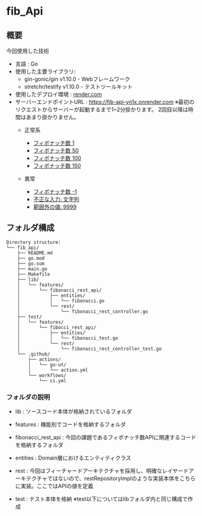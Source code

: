 # fib_Api
## 概要
今回使用した技術
- 言語 : Go
- 使用した主要ライブラリ:
  - gin-gonic/gin v1.10.0 - Webフレームワーク
  - stretchr/testify v1.10.0 - テストツールキット
- 使用したデプロイ環境 : [render.com](https://render.com/)
- サーバーエンドポイントURL : https://fib-api-yn1x.onrender.com ※最初のリクエストからサーバーが起動するまで1~2分掛かります。 2回目以降は時間はあまり掛かりません。
  - 正常系
    - [フィボナッチ数 1](https://fib-api-yn1x.onrender.com/fib/1)
    - [フィボナッチ数 50](https://fib-api-yn1x.onrender.com/fib/50)
    - [フィボナッチ数 100](https://fib-api-yn1x.onrender.com/fib/100)
    - [フィボナッチ数 150](https://fib-api-yn1x.onrender.com/fib/150)
  
  - 異常
    - [フィボナッチ数 -1](https://fib-api-yn1x.onrender.com/fib/-1)
    - [不正な入力: 文字列](https://fib-api-yn1x.onrender.com/fib/helloworld)
    - [範囲外の値: 9999](https://fib-api-yn1x.onrender.com/fib/9999)
   
## フォルダ構成
```
Directory structure:
└── fib_api/
    ├── README.md
    ├── go.mod
    ├── go.sum
    ├── main.go
    ├── Makefile
    ├── lib/
    │   └── features/
    │       └── fibonacci_rest_api/
    │           ├── entities/
    │           │   └── fibonacci.go
    │           └── rest/
    │               └── fibonacci_rest_controller.go
    ├── test/
    │   └── features/
    │       └── fibocci_rest_api/
    │           ├── entities/
    │           │   └── fibonacci_test.go
    │           └── rest/
    │               └── fibonacci_rest_controller_test.go
    └── .github/
        ├── actions/
        │   └── go-ut/
        │       └── action.yml
        └── workflows/
            └── ci.yml
```
### フォルダの説明
- lib : ソースコード本体が格納されているフォルダ
- features : 機能別でコードを格納するフォルダ
- fibonacci_rest_api : 今回の課題であるフィボナッチ数APIに関連するコードを格納するフォルダ
- entities : Domain層におけるエンティティクラス
- rest : 今回はフィーチャードアーキテクチャを採用し、明確なレイヤードアーキテクチャではないので、restRepositoryImplのような実装本体をこちらに実装。ここではAPIの値を定義

- test : テスト本体を格納
※test以下についてはlibフォルダ内と同じ構成で作成

